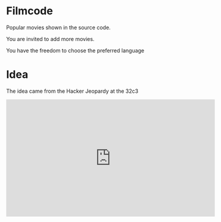 # Filmcode
Popular movies shown in the source code.

You are invited to add more movies. 

You have the freedom to choose the preferred language

# Idea
The idea came from the Hacker Jeopardy at the 32c3

<iframe width="560" height="315" src="https://www.youtube.com/embed/Gp_VlPUYxDU" frameborder="0" allowfullscreen></iframe>